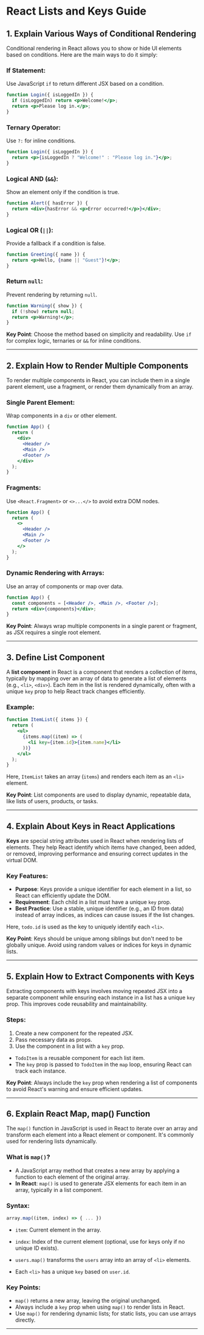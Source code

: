 # React Lists and Keys Guide

## 1. Explain Various Ways of Conditional Rendering

Conditional rendering in React allows you to show or hide UI elements based on conditions. Here are the main ways to do it simply:

### If Statement:
Use JavaScript `if` to return different JSX based on a condition.
```jsx
function Login({ isLoggedIn }) {
  if (isLoggedIn) return <p>Welcome!</p>;
  return <p>Please log in.</p>;
}
```

### Ternary Operator:
Use `?:` for inline conditions.
```jsx
function Login({ isLoggedIn }) {
  return <p>{isLoggedIn ? "Welcome!" : "Please log in."}</p>;
}
```

### Logical AND (`&&`):
Show an element only if the condition is true.
```jsx
function Alert({ hasError }) {
  return <div>{hasError && <p>Error occurred!</p>}</div>;
}
```

### Logical OR (`||`):
Provide a fallback if a condition is false.
```jsx
function Greeting({ name }) {
  return <p>Hello, {name || "Guest"}!</p>;
}
```

### Return `null`:
Prevent rendering by returning `null`.
```jsx
function Warning({ show }) {
  if (!show) return null;
  return <p>Warning!</p>;
}
```

**Key Point**: Choose the method based on simplicity and readability. Use `if` for complex logic, ternaries or `&&` for inline conditions.

---

## 2. Explain How to Render Multiple Components

To render multiple components in React, you can include them in a single parent element, use a fragment, or render them dynamically from an array.

### Single Parent Element:
Wrap components in a `div` or other element.
```jsx
function App() {
  return (
    <div>
      <Header />
      <Main />
      <Footer />
    </div>
  );
}
```

### Fragments:
Use `<React.Fragment>` or `<>...</>` to avoid extra DOM nodes.
```jsx
function App() {
  return (
    <>
      <Header />
      <Main />
      <Footer />
    </>
  );
}
```

### Dynamic Rendering with Arrays:
Use an array of components or map over data.
```jsx
function App() {
  const components = [<Header />, <Main />, <Footer />];
  return <div>{components}</div>;
}
```

**Key Point**: Always wrap multiple components in a single parent or fragment, as JSX requires a single root element.

---

## 3. Define List Component

A **list component** in React is a component that renders a collection of items, typically by mapping over an array of data to generate a list of elements (e.g., `<li>`, `<div>`). Each item in the list is rendered dynamically, often with a unique `key` prop to help React track changes efficiently.

### Example:
```jsx
function ItemList({ items }) {
  return (
    <ul>
      {items.map((item) => (
        <li key={item.id}>{item.name}</li>
      ))}
    </ul>
  );
}
```
Here, `ItemList` takes an array (`items`) and renders each item as an `<li>` element.

**Key Point**: List components are used to display dynamic, repeatable data, like lists of users, products, or tasks.

---

## 4. Explain About Keys in React Applications

**Keys** are special string attributes used in React when rendering lists of elements. They help React identify which items have changed, been added, or removed, improving performance and ensuring correct updates in the virtual DOM.

### Key Features:
- **Purpose**: Keys provide a unique identifier for each element in a list, so React can efficiently update the DOM.
- **Requirement**: Each child in a list must have a unique `key` prop.
- **Best Practice**: Use a stable, unique identifier (e.g., an ID from data) instead of array indices, as indices can cause issues if the list changes.

Here, `todo.id` is used as the key to uniquely identify each `<li>`.

**Key Point**: Keys should be unique among siblings but don't need to be globally unique. Avoid using random values or indices for keys in dynamic lists.

---

## 5. Explain How to Extract Components with Keys

Extracting components with keys involves moving repeated JSX into a separate component while ensuring each instance in a list has a unique `key` prop. This improves code reusability and maintainability.

### Steps:
1. Create a new component for the repeated JSX.
2. Pass necessary data as props.
3. Use the component in a list with a `key` prop.


- `TodoItem` is a reusable component for each list item.
- The `key` prop is passed to `TodoItem` in the `map` loop, ensuring React can track each instance.

**Key Point**: Always include the `key` prop when rendering a list of components to avoid React's warning and ensure efficient updates.

---

## 6. Explain React Map, map() Function

The `map()` function in JavaScript is used in React to iterate over an array and transform each element into a React element or component. It's commonly used for rendering lists dynamically.

### What is `map()`?
- A JavaScript array method that creates a new array by applying a function to each element of the original array.
- **In React**: `map()` is used to generate JSX elements for each item in an array, typically in a list component.

### Syntax:
```javascript
array.map((item, index) => { ... })
```
- `item`: Current element in the array.
- `index`: Index of the current element (optional, use for keys only if no unique ID exists).


- `users.map()` transforms the `users` array into an array of `<li>` elements.
- Each `<li>` has a unique `key` based on `user.id`.

### Key Points:
- `map()` returns a new array, leaving the original unchanged.
- Always include a `key` prop when using `map()` to render lists in React.
- Use `map()` for rendering dynamic lists; for static lists, you can use arrays directly.

---

